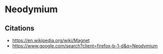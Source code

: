 # Neodymium


## Citations

- https://en.wikipedia.org/wiki/Magnet
- https://www.google.com/search?client=firefox-b-1-d&q=Neodymium